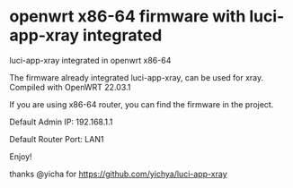 # openwrt x86-64 firmware with luci-app-xray integrated
luci-app-xray integrated in openwrt x86-64

The firmware already integrated luci-app-xray, can be used for xray. Compiled with OpenWRT 22.03.1

If you are using x86-64 router, you can find the firmware in the project.


Default Admin IP: 192.168.1.1

Default Router Port: LAN1

Enjoy!




thanks @yicha for https://github.com/yichya/luci-app-xray


